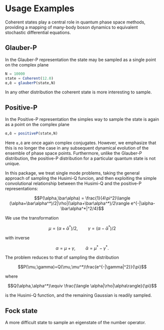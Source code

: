 # Usage Examples

Coherent states play a central role in quantum phase space methods, providing a mapping of many-body boson dynamics to equivalent stochastic differential equations.

## Glauber-P
In the Glauber-P representation the state may be sampled as a single point on the complex plane

```julia
N = 10000
state = Coherent(12.0)
α,ᾱ = glauberP(state,N)
```

In any other distribution the coherent state is more interesting to sample.
## Positive-P
In the Positive-P representation the simples way to sample the state is again as a point on the complex plane

```julia
α,ᾱ = positiveP(state,N)
```

Here ``α,ᾱ`` are once again complex conjugates.
However, we emphasize that this is no longer the case in any subsequent dynamical evolution of the ensemble of phase space points. Furthermore, unlike the Glauber-P distribution, the positive-P distribution for a particular quantum state is not unique.

In this package, we treat single mode problems, taking the general approach of sampling the Husimi-Q funcion, and then exploiting the simple convolutional relationship between the Husimi-Q and the positive-P representations:

```math
P(\alpha,\bar\alpha) = \frac{1}{4\pi^2}\langle (\alpha+\bar\alpha^*)/2|\rho|(\alpha+\bar\alpha^*)/2\rangle e^{-|\alpha-\bar\alpha^*|^2/4}
```
We use the transformation
```math
\mu = (\alpha+\bar\alpha^*)/2,\quad\quad\gamma = (\alpha-\bar\alpha^*)/2
```
with inverse
```math
\alpha = \mu + \gamma,\quad\quad \bar\alpha = \mu^* - \gamma^*.
```
The problem reduces to that of sampling the  distribution
```math
P(\mu,\gamma)=Q(\mu,\mu^*)\frac{e^{-|\gamma|^2}}{\pi}
```
where
```math
Q(\alpha,\alpha^*)\equiv \frac{\langle \alpha|\rho|\alpha\rangle}{\pi}
```
is the Husimi-Q function, and the remaining Gaussian is readily sampled.
## Fock state
A more difficult state to sample an eigenstate of the number operator.
